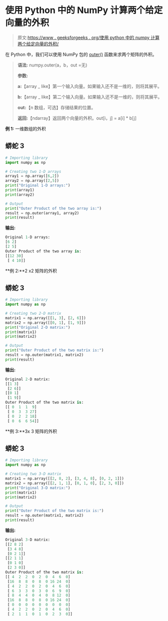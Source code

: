 # 使用 Python 中的 NumPy 计算两个给定向量的外积

> 原文:[https://www . geeksforgeeks . org/使用 python 中的 numpy 计算两个给定向量的外积/](https://www.geeksforgeeks.org/compute-the-outer-product-of-two-given-vectors-using-numpy-in-python/)

在 Python 中，我们可以使用 NumPy 包的 [outer()](https://www.geeksforgeeks.org/numpy-outer-function-python/) 函数来求两个矩阵的外积。

> **语法:** numpy.outer(a，b，out =无)
> 
> **参数:**
> 
> **a:**【array _ like】第一个输入向量。如果输入还不是一维的，则将其展平。
> 
> **b:**【array _ like】第二个输入向量。如果输入还不是一维的，则将其展平。
> 
> **out:**【n 数组，可选】存储结果的位置。
> 
> **返回:**【ndarray】返回两个向量的外积。out[i，j] = a[i] * b[j]

**例 1:** 一维数组的外积

## 蟒蛇 3

```py
# Importing library
import numpy as np

# Creating two 1-D arrays
array1 = np.array([6,2])
array2 = np.array([2,5])
print("Original 1-D arrays:")
print(array1)
print(array2)

# Output
print("Outer Product of the two array is:")
result = np.outer(array1, array2)
print(result)
```

**输出:**

```py
Original 1-D arrays:
[6 2]
[2 5]
Outer Product of the two array is:
[[12 30]
 [ 4 10]]

```

**例 2:**2 x2 矩阵的外积

## 蟒蛇 3

```py
# Importing library
import numpy as np

# Creating two 2-D matrix
matrix1 = np.array([[1, 3], [2, 6]])
matrix2 = np.array([[0, 1], [1, 9]])
print("Original 2-D matrix:")
print(matrix1)
print(matrix2)

# Output
print("Outer Product of the two matrix is:")
result = np.outer(matrix1, matrix2)
print(result)
```

**输出:**

```py
Original 2-D matrix:
[[1 3]
 [2 6]]
[[0 1]
 [1 9]]
Outer Product of the two matrix is:
[[ 0  1  1  9]
 [ 0  3  3 27]
 [ 0  2  2 18]
 [ 0  6  6 54]]

```

**例 3:**3x 3 矩阵的外积

## 蟒蛇 3

```py
# Importing library
import numpy as np

# Creating two 3-D matrix
matrix1 = np.array([[2, 8, 2], [3, 4, 8], [0, 2, 1]])
matrix2 = np.array([[2, 1, 1], [0, 1, 0], [2, 3, 0]])
print("Original 3-D matrix:")
print(matrix1)
print(matrix2)

# Output
print("Outer Product of the two matrix is:")
result = np.outer(matrix1, matrix2)
print(result)
```

**输出:**

```py
Original 3-D matrix:
[[2 8 2]
 [3 4 8]
 [0 2 1]]
[[2 1 1]
 [0 1 0]
 [2 3 0]]
Outer Product of the two matrix is:
[[ 4  2  2  0  2  0  4  6  0]
 [16  8  8  0  8  0 16 24  0]
 [ 4  2  2  0  2  0  4  6  0]
 [ 6  3  3  0  3  0  6  9  0]
 [ 8  4  4  0  4  0  8 12  0]
 [16  8  8  0  8  0 16 24  0]
 [ 0  0  0  0  0  0  0  0  0]
 [ 4  2  2  0  2  0  4  6  0]
 [ 2  1  1  0  1  0  2  3  0]]

```